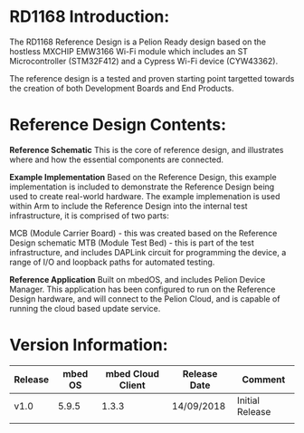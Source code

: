 # RD1168 Introduction:

The RD1168 Reference Design is a Pelion Ready design based on the hostless MXCHIP EMW3166 Wi-Fi module which includes an ST Microcontroller (STM32F412) and a Cypress Wi-Fi device (CYW43362).

The reference design is a tested and proven starting point targetted towards the creation of both Development Boards and End Products.


# Reference Design Contents:
**Reference Schematic** 
This is the core of reference design, and illustrates where and how the essential components are connected. 

**Example Implementation** 
Based on the Reference Design, this example implementation is included to demonstrate the Reference Design being used to create real-world hardware. The example implemenation is used within Arm to include the Reference Design into the internal test infrastructure, it is comprised of two parts:

MCB (Module Carrier Board) - this was created based on the Reference Design schematic
MTB (Module Test Bed) - this is part of the test infrastructure, and includes DAPLink circuit for programming the device, a range of I/O and loopback paths for automated testing.
 
**Reference Application**
Built on mbedOS, and includes Pelion Device Manager. This application has been configured to run on the Reference Design hardware, and will connect to the Pelion Cloud, and is capable of running the cloud based update service.

# Version Information:
		
| Release | mbed OS | mbed Cloud Client | Release Date | Comment |
| --- | --- | --- | --- | --- | 
|v1.0 | 5.9.5	| 1.3.3	| 14/09/2018 | Initial Release
| |  |  |   | 
